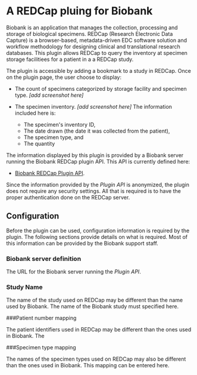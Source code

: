 # A REDCap pluing for Biobank

Biobank is an application that manages the collection, processing and storage of biological
specimens. REDCap (Research Electronic Data Capture) is a browser-based, metadata-driven EDC
software solution and workflow methodology for designing clinical and translational research
databases. This plugin allows REDCap to query the inventory at specimen storage facilitiees for a
patient in a a REDCap study.

The plugin is accessible by adding a bookmark to a study in REDCap. Once on the plugin page, the
user choose to display:

* The count of specimens categorized by storage facility and specimen type. *[add screenshot here]*

* The specimen inventory. *[add screenshot here]* The information included here is:

    * The specimen's inventory ID,
    * The date drawn (the date it was collected from the patient),
    * The specimen type, and
    * The quantity

The information displayed by this plugin is provided by a Biobank server running the Biobank REDCap
plugin API. This API is currently defined here:

* [Biobank REDCap Plugin API](biobank_redcap_rest_api.md).

Since the information provided by the *Plugin API* is anonymized, the plugin does not require any
security settings. All that is required is to have the proper authentication done on the REDCap
server.

## Configuration

Before the plugin can be used, configuration information is required by the plugin. The following
sections provide details on what is required. Most of this information can be provided by the Biobank
support staff.

### Biobank server definition

The URL for the Biobank server running the *Plugin API*.

### Study Name

The name of the study used on REDCap may be different than the name used by Biobank. The name of the
Biobank study must specified here.

###Patient number mapping

The patient identifiers used in REDCap may be different than the ones used in
Biobank. The

###Specimen type mapping

The names of the specimen types used on REDCap may also be different than the ones used in
Biobank. This mapping can be entered here.

